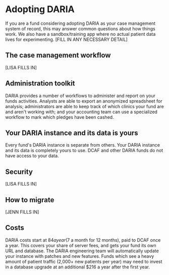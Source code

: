 # Adopting DARIA

If you are a fund considering adopting DARIA as your case management system of record, this may answer common questions about how things work. We also have a sandbox/training app where no actual patient data lives for experimenting. [FILL IN ANY NECESSARY DETAIL]

## The case management workflow

[LISA FILLS IN]

## Administration toolkit

DARIA provides a number of workflows to administer and report on your funds activities. Analysts are able to export an anonymized spreadsheet for analysis; administrators are able to keep track of which clinics your fund  are and aren't working with; and your accounting team can use a specialized workflow to mark which pledges have been cashed.

## Your DARIA instance and its data is yours

Every fund's DARIA instance is separate from others. Your DARIA instance and its data is completely yours to use. DCAF and other DARIA funds do not have access to your data.

## Security

[LISA FILLS IN]

## How to migrate

[JENN FILLS IN]

## Costs

DARIA costs start at $84 a year ($7 a month for 12 months), paid to DCAF once a year. This covers your share of server fees, and gets your fund its own URL and database. The DARIA engineering team will automatically update your instance with patches and new features. Funds which see a heavy amount of patient traffic (2,000+ new patients per year) may need to invest in a database upgrade at an additional $216 a year after the first year.
